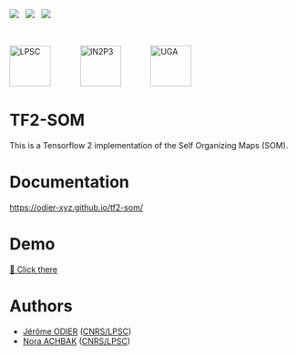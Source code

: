 [![][License img]][License]
<span>&nbsp;</span>
[![][MainRepo img]][MainRepo]
<span>&nbsp;</span>
[![][AltRepo img]][AltRepo]

<br style="margin: 1rem 0;" />

<a href="http://lpsc.in2p3.fr/"              target="_blank" style="margin-right: 2rem;"><img src="https://ami.web.cern.ch/images/logo_lpsc.png" alt="LPSC" height="72" /></a>
&nbsp;&nbsp;&nbsp;
<a href="http://www.in2p3.fr/"               target="_blank" style="margin-right: 2rem;"><img src="https://ami.web.cern.ch/images/logo_in2p3.png" alt="IN2P3" height="72" /></a>
&nbsp;&nbsp;&nbsp;
<a href="http://www.univ-grenoble-alpes.fr/" target="_blank" style="margin-right: 0rem;"><img src="https://ami.web.cern.ch/images/logo_uga.png" alt="UGA" height="72" /></a>

TF2-SOM
=======

This is a Tensorflow 2 implementation of the Self Organizing Maps (SOM).

Documentation
=============

https://odier-xyz.github.io/tf2-som/

Demo
====

[🔗 Click there](https://github.com/odier-xyz/tf2-som/blob/master/demo/demo.ipynb)

Authors
=======

- [Jérôme ODIER](https://annuaire.in2p3.fr/4121-4467/jerome-odier) ([CNRS/LPSC](https://lpsc.in2p3.fr/))
- [Nora ACHBAK](https://annuaire.in2p3.fr/7591-10426/nora-achbak) ([CNRS/LPSC](https://lpsc.in2p3.fr/))

[License]:http://www.cecill.info/licences/Licence_CeCILL-C_V1-en.txt
[License img]:https://img.shields.io/badge/license-CeCILL--C-blue.svg

[MainRepo]:https://gitlab.in2p3.fr/jodier/tf2_som
[MainRepo img]:https://img.shields.io/badge/Main%20Repo-gitlab.in2p3.fr-success

[AltRepo]:https://github.com/odier-xyz/tf2_som
[AltRepo img]:https://img.shields.io/badge/Alt%20Repo-github.com-success
